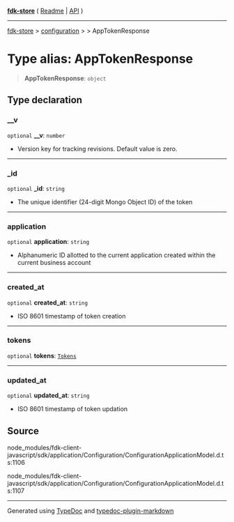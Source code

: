 [**fdk-store**](../../../README.md) ( [Readme](../../../README.md) \| [API](../../../API.md) )

---

[fdk-store](../../../API.md) > [configuration](../../README.md) > [<internal>](../README.md) > AppTokenResponse

# Type alias: AppTokenResponse

> **AppTokenResponse**: `object`

## Type declaration

### \_\_v

`optional` **\_\_v**: `number`

- Version key for tracking revisions. Default value is zero.

---

### \_id

`optional` **\_id**: `string`

- The unique identifier (24-digit Mongo Object ID)
  of the token

---

### application

`optional` **application**: `string`

- Alphanumeric ID allotted to the current
  application created within the current business account

---

### created_at

`optional` **created_at**: `string`

- ISO 8601 timestamp of token creation

---

### tokens

`optional` **tokens**: [`Tokens`](type-alias.Tokens.md)

---

### updated_at

`optional` **updated_at**: `string`

- ISO 8601 timestamp of token updation

## Source

node_modules/fdk-client-javascript/sdk/application/Configuration/ConfigurationApplicationModel.d.ts:1106

node_modules/fdk-client-javascript/sdk/application/Configuration/ConfigurationApplicationModel.d.ts:1107

---

Generated using [TypeDoc](https://typedoc.org/) and [typedoc-plugin-markdown](https://www.npmjs.com/package/typedoc-plugin-markdown)
